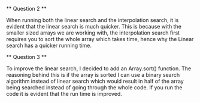** Question 2 ** 

When running both the linear search and the interpolation search, it is evident that the linear search is much quicker. This is because with the smaller sized arrays we are working with, the interpolation search first requires you to sort the whole array which takes time, hence why the Linear search has a quicker running time. 

** Question 3 ** 

To improve the linear search, I decided to add an Array.sort() function. The reasoning behind this is if the array is sorted I can use a binary search algorithm instead of linear search  which would result in half of the array being searched instead of going through the whole code. If you run the code it is evident that the run time is improved. 